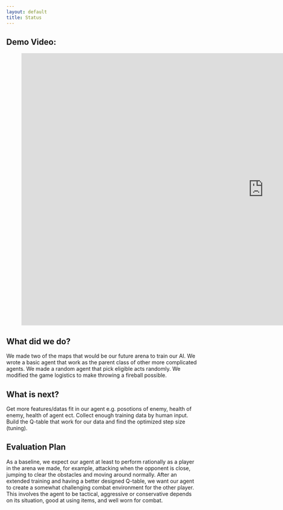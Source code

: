 ```yaml
---
layout: default
title: Status
---
```


## Demo Video:




<!-- blank line -->
<figure class="video_container">
  <iframe width=1280 height=720 src="https://www.youtube.com/embed/UMcZHYxZHTo" frameborder="0" allowfullscreen="true"> </iframe>
</figure>
<!-- blank line -->
  
## What did we do?
We made two of the maps that would be our future arena to train our AI.
We wrote a basic agent that work as the parent class of other more complicated agents.
We made a random agent that pick eligible acts randomly.
We modified the game logistics to make throwing a fireball possible.


## What is next?
Get more features/datas fit in our agent e.g. posotions of enemy, health of enemy, health of agent ect.
Collect enough training data by human input.
Build the Q-table that work for our data and find the optimized step size (tuning).


## Evaluation Plan
As a baseline, we expect our agent at least to perform rationally as a player in the arena we made, for example, attacking when the opponent is close, jumping to clear the obstacles and moving around normally. After an extended training and having a better designed Q-table, we want our agent to create a somewhat challenging combat environment for the other player. This involves the agent to be tactical, aggressive or conservative depends on its situation, good at using items, and well worn for combat. 



